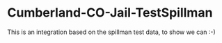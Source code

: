 # Cumberland-CO-Jail-TestSpillman
This is an integration based on the spillman test data, to show we can :-) 
